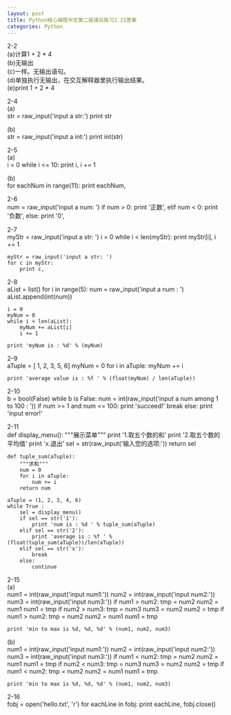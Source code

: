 ```yaml
---
layout: post
title: Python核心编程中文第二版课后练习2.21答案
categories: Python
---
```


2-2  
(a)计算1 + 2 * 4  
(b)无输出  
(c)一样。无输出语句。  
(d)单独执行无输出，在交互解释器里执行输出结果。  
(e)print 1 + 2 * 4  
  
2-4  
(a)  
    str = raw_input('input a str:')
    print str

(b)  
    str = raw_input('input a int:')
    print int(str)

2-5  
(a)  
    i = 0
    while i <= 10:
        print i,
        i += 1

(b)  
    for eachNum in range(11):
        print eachNum,

2-6  
    num = raw_input('input a num: ')
    if num > 0:
        print '正数',
    elif num < 0:
        print '负数',
    else:
        print '0',

2-7  
    myStr = raw_input('input a str: ')
    i = 0
    while i < len(myStr):
        print myStr[i],
        i += 1

    myStr = raw_input('input a str: ')
    for c in myStr:
        print c,

2-8  
    aList = list()
    for i in range(5):
        num = raw_input('input a num : ')
        aList.append(int(num))

    i = 0
    myNum = 0
    while i < len(aList):
        myNum += aList[i]
        i += 1

    print 'myNum is : %d' % (myNum)

2-9  
    aTuple = [ 1, 2, 3, 5, 6]
    myNum = 0
    for i in aTuple:
        myNum += i

    print 'average value is : %f ' % (float(myNum) / len(aTuple))

2-10  
    b = bool(False)
    while b is False:
        num = int(raw_input('input a num among 1 to 100 : '))
        if num >= 1 and num <= 100:
            print 'succeed!'
            break
        else:
            print 'input error!'

2-11  
    def display_menu():
        """展示菜单"""
        print '1.取五个数的和'
        print '2.取五个数的平均值'
        print 'x.退出'
        sel = str(raw_input('输入您的选项:'))
        return sel

    def tuple_sum(aTuple):
        """求和"""
        num = 0
        for i in aTuple:
            num += i
        return num

    aTuple = (1, 2, 3, 4, 6)
    while True :
        sel = display_menu()
        if sel == str('1'):
            print 'num is : %d ' % tuple_sum(aTuple)
        elif sel == str('2'):
            print 'average is : %f ' % (float(tuple_sum(aTuple))/len(aTuple))
        elif sel == str('x'):
            break
        else:
            continue

2-15  
(a)  
    num1 = int(raw_input('input num1:'))
    num2 = int(raw_input('input num2:'))
    num3 = int(raw_input('input num3:'))
    if num1 > num2:
        tmp = num2
        num2 = num1
        num1 = tmp
    if num2 > num3:
        tmp = num3
        num3 = num2
        num2 = tmp
    if num1 > num2:
        tmp = num2
        num2 = num1
        num1 = tmp

    print 'min to max is %d, %d, %d' % (num1, num2, num3)

(b)  
    num1 = int(raw_input('input num1:'))
    num2 = int(raw_input('input num2:'))
    num3 = int(raw_input('input num3:'))
    if num1 < num2:
        tmp = num2
        num2 = num1
        num1 = tmp
    if num2 < num3:
        tmp = num3
        num3 = num2
        num2 = tmp
    if num1 < num2:
        tmp = num2
        num2 = num1
        num1 = tmp

    print 'min to max is %d, %d, %d' % (num1, num2, num3)

2-16  
    fobj = open('hello.txt', 'r')
    for eachLine in fobj:
        print eachLine,
    fobj.close()

